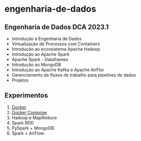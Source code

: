 # engenharia-de-dados
## Engenharia de Dados DCA 2023.1

-   Introdução à Engenharia de Dados
-   Virtualização de Processos com Containers
-   Introdução ao ecossistema Apache Hadoop
-   Introdução ao Apache Spark
-   Apache Spark - Dataframes
-   Introdução ao MongoDB
-   Introdução ao Apache Kafka e Apache AirFlor
-   Gerenciamento de fluxos de trabalho para pipelines de dados
-   Projetos

## Experimentos
1.  [Docker](lab_1_docker/README.md)
2.  [Docker Compose](lab_2_docker_compose/README.md)
3.  Hadoop e MapReduce
4.  Spark RDD
5.  PySpark + MongoDB
6.  Spark + AirFlow
